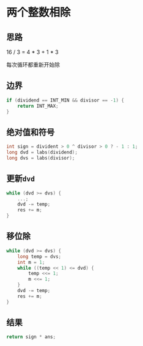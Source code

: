 # 两个整数相除

## 思路

16 / 3 = 4 * 3 + 1 * 3

每次循环都重新开始除

## 边界

```c++
if (dividend == INT_MIN && divisor == -1) {
    return INT_MAX;
}
```

## 绝对值和符号

```c++
int sign = divident > 0 ^ divisor > 0 ? - 1 : 1;
long dvd = labs(dividend);
long dvs = labs(divisor);
```

## 更新`dvd`

```c++
while (dvd >= dvs) {
    ...;
    dvd -= temp;
    res += m;
}
```

## 移位除

```c++
while (dvd >= dvs) {
    long temp = dvs;
    int m = 1;
    while ((temp << 1) <= dvd) {
        temp <<= 1;
        m <<= 1;
    }
    dvd -= temp;
    res += m;
}
```

## 结果

```c++
return sign * ans;
```

